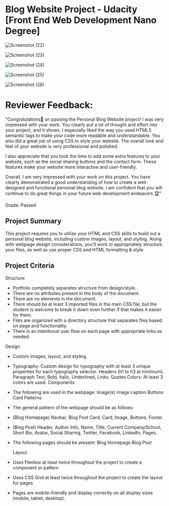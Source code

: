 # Blog Website Project -  Udacity [Front End Web Development Nano Degree]


![Screenshot (22)](https://github.com/Sharley2729/BlogWebsiteProject/assets/133542216/0bd2fc16-cc2d-4870-8b1f-b8d4cf37d2ef)


![Screenshot (23)](https://github.com/Sharley2729/BlogWebsiteProject/assets/133542216/61e81965-298d-440b-ae16-bd23b0888722)


![Screenshot (24)](https://github.com/Sharley2729/BlogWebsiteProject/assets/133542216/99d40d1a-ef7d-48f7-b178-fccdc91410fe)


![Screenshot (25)](https://github.com/Sharley2729/BlogWebsiteProject/assets/133542216/3b6315fc-8091-4478-865b-d71e856b1e2c)


![Screenshot (26)](https://github.com/Sharley2729/BlogWebsiteProject/assets/133542216/8ab180f3-6131-4369-a951-36e14ab87cca)


# Reviewer Feedback:

"Congratulations👏 on passing the Personal Blog Website project! I was very impressed with your work. You clearly put a lot of thought and effort into your project, and it shows. I especially liked the way you used HTML5 semantic tags to make your code more readable and understandable. You also did a great job of using CSS to style your website. The overall look and feel of your website is very professional and polished.

I also appreciate that you took the time to add some extra features to your website, such as the social sharing buttons and the contact form. These features make your website more interactive and user-friendly.

Overall, I am very impressed with your work on this project. You have clearly demonstrated a good understanding of how to create a well-designed and functional personal blog website. I am confident that you will continue to do great things in your future web development endeavors.🏆"

Grade: Passed


Project Summary
-

This project requires you to utilize your HTML and CSS skills to build out a personal blog website, including custom images, layout, and styling. Along with webpage design considerations, you'll work to appropriately structure your files, as well as use proper CSS and HTML formatting & style.

Project Criteria
-

Structure
- Portfolio completely separates structure from design/style.
- There are no attributes present in the body of the document.
- There are no elements in the document.
- There should be at least 3 imported files in the main CSS file, but the student is welcome to break it down even further if that makes it easier for them.
- Files are organized with a directory structure that separates files based on page and functionality.
- There is an intentional user flow on each page with appropriate links as needed.

Design
- Custom images, layout, and styling.
- Typography: Custom design for typography with at least 3 unique properties for each typography selector. Headers (h1 to h3 at minimum). Paragraph Text, Bold, Italic, Underlined,
  Links.
  Quotes
  Colors: At least 3 colors are used.
  Components
- The following are used in the webpage:
  Image(s)
  Image caption
  Buttons
  Card
  Patterns
- The general pattern of the webpage should be as follows:

- (Blog Homepage)
  Navbar,
  Blog Post Card,
  Card,
  Image,
  Buttons,
  Footer.

- (Blog Post)
  Header,
  Author Info,
  Name,
  Title,
  Current Company/School,
  Short Bio,
  Avatar,
  Social Sharing,
  Twitter,
  Facebook,
  LinkedIn,
  Pages.

- The following pages should be present:
  Blog Homepage
  Blog Post

  Layout
- Uses Flexbox at least twice throughout the project to create a component or pattern
- Uses CSS Grid at least twice throughout the project to create the layout for pages
- Pages are mobile-friendly and display correctly on all display sizes (mobile, tablet, desktop).




